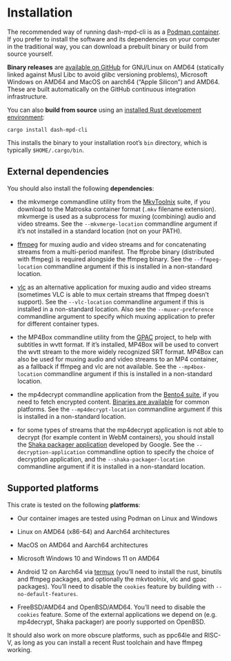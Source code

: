 # Installation

The recommended way of running dash-mpd-cli is as a [Podman container](container.html). If you
prefer to install the software and its dependencies on your computer in the traditional way, you can
download a prebuilt binary or build from source yourself.

**Binary releases** are [available on GitHub](https://github.com/emarsden/dash-mpd-cli/releases) for
GNU/Linux on AMD64 (statically linked against Musl Libc to avoid glibc versioning problems),
Microsoft Windows on AMD64 and MacOS on aarch64 (“Apple Silicon”) and AMD64. These are built
automatically on the GitHub continuous integration infrastructure.

You can also **build from source** using an [installed Rust development
environment](https://www.rust-lang.org/tools/install):

```shell
cargo install dash-mpd-cli
```

This installs the binary to your installation root’s `bin` directory, which is typically
`$HOME/.cargo/bin`.


## External dependencies

You should also install the following **dependencies**:

- the mkvmerge commandline utility from the [MkvToolnix](https://mkvtoolnix.download/) suite, if you
  download to the Matroska container format (`.mkv` filename extension). mkvmerge is used as a
  subprocess for muxing (combining) audio and video streams. See the `--mkvmerge-location`
  commandline argument if it’s not installed in a standard location (not on your PATH).

- [ffmpeg](https://ffmpeg.org/) for muxing audio and video streams and for concatenating streams
  from a multi-period manifest. The ffprobe binary (distributed with ffmpeg) is required alongside
  the ffmpeg binary. See the `--ffmpeg-location` commandline argument if this is installed in a
  non-standard location.
  
- [vlc](https://www.videolan.org/vlc/) as an alternative application for muxing audio and video
  streams (sometimes VLC is able to mux certain streams that ffmpeg doesn’t support). See the
  `--vlc-location` commandline argument if this is installed in a non-standard location. Also see
  the `--muxer-preference` commandline argument to specify which muxing application to prefer for
  different container types.

- the MP4Box commandline utility from the [GPAC](https://gpac.wp.imt.fr/) project, to help with
  subtitles in wvtt format. If it’s installed, MP4Box will be used to convert the wvtt stream to the
  more widely recognized SRT format. MP4Box can also be used for muxing audio and video streams to
  an MP4 container, as a fallback if ffmpeg and vlc are not available. See the `--mp4box-location`
  commandline argument if this is installed in a non-standard location.

- the mp4decrypt commandline application from the [Bento4
  suite](https://github.com/axiomatic-systems/Bento4/), if you need to fetch encrypted content.
  [Binaries are available](https://www.bento4.com/downloads/) for common platforms. See the
  `--mp4decrypt-location` commandline argument if this is installed in a non-standard location.

- for some types of streams that the mp4decrypt application is not able to decrypt (for example
  content in WebM containers), you should install the [Shaka packager
  application](https://github.com/shaka-project/shaka-packager) developed by Google. See the
  `--decryption-application` commandline option to specify the choice of decryption application, and
  the `--shaka-packager-location` commandline argument if it is installed in a non-standard location.


## Supported platforms

This crate is tested on the following **platforms**:

- Our container images are tested using Podman on Linux and Windows

- Linux on AMD64 (x86-64) and Aarch64 architectures

- MacOS on AMD64 and Aarch64 architectures

- Microsoft Windows 10 and Windows 11 on AMD64

- Android 12 on Aarch64 via [termux](https://termux.dev/) (you’ll need to install the rust, binutils
  and ffmpeg packages, and optionally the mkvtoolnix, vlc and gpac packages). You’ll need to disable
  the `cookies` feature by building with `--no-default-features`.

- FreeBSD/AMD64 and OpenBSD/AMD64. You’ll need to disable the `cookies` feature. Some of the
  external applications we depend on (e.g. mp4decrypt, Shaka packager) are poorly supported on OpenBSD.

It should also work on more obscure platforms, such as ppc64le and RISC-V, as long as you can
install a recent Rust toolchain and have ffmpeg working.
